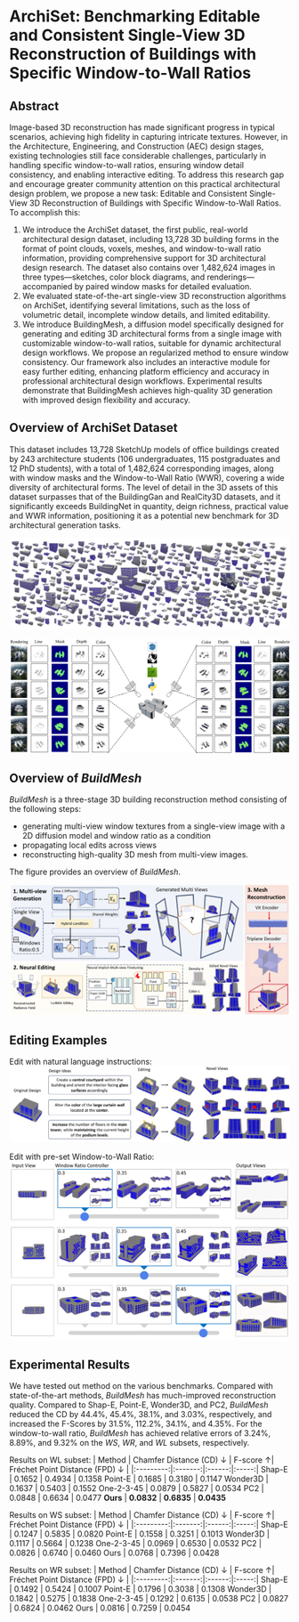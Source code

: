 # ArchiSet: Benchmarking Editable and Consistent Single-View 3D Reconstruction of Buildings with Specific Window-to-Wall Ratios

## Abstract

Image-based 3D reconstruction has made significant progress in typical scenarios, achieving high fidelity in capturing intricate textures. However, in the Architecture, Engineering, and Construction (AEC) design stages, existing technologies still face considerable challenges, particularly in handling specific window-to-wall ratios, ensuring window detail consistency, and enabling interactive editing. To address this research gap and encourage greater community attention on this practical architectural design problem, we propose a new task: Editable and Consistent Single-View 3D Reconstruction of Buildings with Specific Window-to-Wall Ratios. To accomplish this: 
1) We introduce the ArchiSet dataset, the first public, real-world architectural design dataset, including 13,728 3D building forms in the format of point clouds, voxels, meshes, and window-to-wall ratio information, providing comprehensive support for 3D architectural design research. The dataset also contains over 1,482,624 images in three types—sketches, color block diagrams, and renderings—accompanied by paired window masks for detailed evaluation. 
2) We evaluated state-of-the-art single-view 3D reconstruction algorithms on ArchiSet, identifying several limitations, such as the loss of volumetric detail, incomplete window details, and limited editability. 
3) We introduce BuildingMesh, a diffusion model specifically designed for generating and editing 3D architectural forms from a single image with customizable window-to-wall ratios, suitable for dynamic architectural design workflows. We propose an regularized method to ensure window consistency. Our framework also includes an interactive module for easy further editing, enhancing platform efficiency and accuracy in professional architectural design workflows. Experimental results demonstrate that BuildingMesh achieves high-quality 3D generation with improved design flexibility and accuracy.

## Overview of ArchiSet Dataset

This dataset includes 13,728 SketchUp models of office buildings created by 243 architecture students (106 undergraduates, 115 postgraduates and 12 PhD students), with a total of 1,482,624 corresponding images, along with window masks and  the Window-to-Wall Ratio (WWR), covering a wide diversity of architectural forms. The level of detail in the 3D assets of this dataset surpasses that of the BuildingGan and RealCity3D datasets, and it significantly exceeds BuildingNet in quantity, deign richness, practical value and WWR information, positioning it as a potential new benchmark for 3D architectural generation tasks.

![preview](assets/dataset_preview.png)

![dataset_overview](assets/dataset_overview.png)

## Overview of *BuildMesh*

*BuildMesh* is a three-stage 3D building reconstruction method consisting of the following steps:
- generating multi-view window textures from a single-view image with a 2D diffusion model and window ratio as a condition
- propagating local edits across views
- reconstructing high-quality 3D mesh from multi-view images.

The figure provides an overview of *BuildMesh*.

![teaser](assets/teaser.png)

## Editing Examples

Edit with natural language instructions:
![editing_example](assets/editing_example.png)

Edit with pre-set Window-to-Wall Ratio:
![window_control](assets/window_control.png)


## Experimental Results

We have tested out method on the various benchmarks. Compared with state-of-the-art methods, *BuildMesh* has much-improved reconstruction quality. Compared to Shap-E, Point-E, Wonder3D, and PC2, *BuildMesh* reduced the CD by 44.4\%, 45.4\%, 38.1\%, and 3.03\%, respectively, and increased the F-Scores by 31.5\%, 112.2\%, 34.1\%, and 4.35\%. For the window-to-wall ratio,  *BuildMesh* has achieved relative errors of 3.24\%, 8.89\%, and 9.32\% on the *WS*, *WR*, and *WL* subsets, respectively.

Results on WL subset:
|  Method  | Chamfer Distance (CD) $\downarrow$ | F-score $\uparrow$| Fréchet Point Distance (FPD) $\downarrow$ | 
|:---------:|:-------:|:------:|:-----:|
Shap-E     | 0.1652 | 0.4934 | 0.1358
Point-E    | 0.1685 | 0.3180 | 0.1147
Wonder3D   | 0.1637 | 0.5403 | 0.1552
One-2-3-45 | 0.0879 | 0.5827 | 0.0534
PC2        | 0.0848 | 0.6634 | 0.0477
**Ours**       | **0.0832** | **0.6835** | **0.0435**

Results on WS subset:
|  Method  | Chamfer Distance (CD) $\downarrow$ | F-score $\uparrow$| Fréchet Point Distance (FPD) $\downarrow$ | 
|:---------:|:-------:|:------:|:-----:|
Shap-E     | 0.1247 | 0.5835 | 0.0820
Point-E    | 0.1558 | 0.3251 | 0.1013
Wonder3D   | 0.1117 | 0.5664 | 0.1238
One-2-3-45 | 0.0969 | 0.6530 | 0.0532
PC2        | 0.0826 | 0.6740 | 0.0460
Ours       | 0.0768 | 0.7396 | 0.0428


Results on WR subset:
|  Method  | Chamfer Distance (CD) $\downarrow$ | F-score $\uparrow$| Fréchet Point Distance (FPD) $\downarrow$ | 
|:---------:|:-------:|:------:|:-----:|
Shap-E     | 0.1492 | 0.5424 | 0.1007 
Point-E    | 0.1796 | 0.3038 | 0.1308 
Wonder3D   | 0.1842 | 0.5275 | 0.1838 
One-2-3-45 | 0.1292 | 0.6135 | 0.0538 
PC2        | 0.0827 | 0.6824 | 0.0462 
Ours       | 0.0816 | 0.7259 | 0.0454